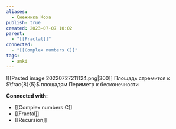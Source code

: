```yaml
---
aliases:
  - Снежинка Коха
publish: true
created: 2023-07-07 10:02
parent:
  - "[[Fractal]]"
connected:
  - "[[Complex numbers C]]"
tags:
  - anki
---
```

![[Pasted image 20220727211124.png|300]]
Площадь стремится к $\frac{8}{5}$ площадям
Периметр к бесконечности





**Connected with:**
- [[Complex numbers C]]
- [[Fractal]]
- [[Recursion]]



